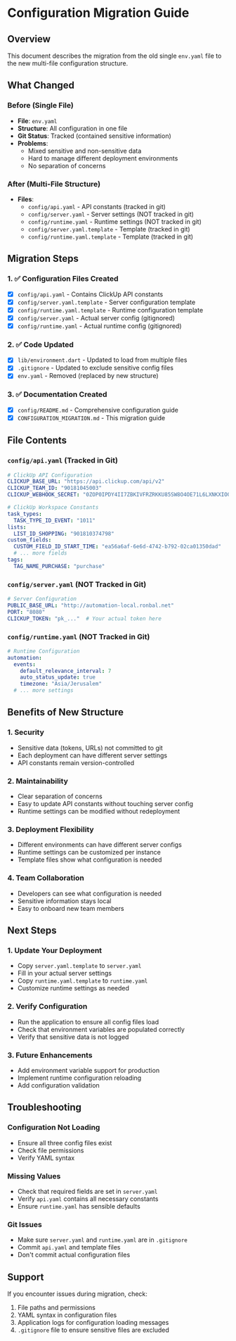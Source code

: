 # Configuration Migration Guide

## Overview
This document describes the migration from the old single `env.yaml` file to the new multi-file configuration structure.

## What Changed

### Before (Single File)
- **File**: `env.yaml`
- **Structure**: All configuration in one file
- **Git Status**: Tracked (contained sensitive information)
- **Problems**: 
  - Mixed sensitive and non-sensitive data
  - Hard to manage different deployment environments
  - No separation of concerns

### After (Multi-File Structure)
- **Files**: 
  - `config/api.yaml` - API constants (tracked in git)
  - `config/server.yaml` - Server settings (NOT tracked in git)
  - `config/runtime.yaml` - Runtime settings (NOT tracked in git)
  - `config/server.yaml.template` - Template (tracked in git)
  - `config/runtime.yaml.template` - Template (tracked in git)

## Migration Steps

### 1. ✅ Configuration Files Created
- [x] `config/api.yaml` - Contains ClickUp API constants
- [x] `config/server.yaml.template` - Server configuration template
- [x] `config/runtime.yaml.template` - Runtime configuration template
- [x] `config/server.yaml` - Actual server config (gitignored)
- [x] `config/runtime.yaml` - Actual runtime config (gitignored)

### 2. ✅ Code Updated
- [x] `lib/environment.dart` - Updated to load from multiple files
- [x] `.gitignore` - Updated to exclude sensitive config files
- [x] `env.yaml` - Removed (replaced by new structure)

### 3. ✅ Documentation Created
- [x] `config/README.md` - Comprehensive configuration guide
- [x] `CONFIGURATION_MIGRATION.md` - This migration guide

## File Contents

### `config/api.yaml` (Tracked in Git)
```yaml
# ClickUp API Configuration
CLICKUP_BASE_URL: "https://api.clickup.com/api/v2"
CLICKUP_TEAM_ID: "90181045003"
CLICKUP_WEBHOOK_SECRET: "0ZOP0IPDY4II7ZBKIVFRZRKKU85SW8O4OE71L6LXNKXIO0WW6T6Q5I1NAN9ZUCYZ"

# ClickUp Workspace Constants
task_types:
  TASK_TYPE_ID_EVENT: "1011"
lists:
  LIST_ID_SHOPPING: "901810374798"
custom_fields:
  CUSTOM_FIELD_ID_START_TIME: "ea56a6af-6e6d-4742-b792-02ca01350dad"
  # ... more fields
tags:
  TAG_NAME_PURCHASE: "purchase"
```

### `config/server.yaml` (NOT Tracked in Git)
```yaml
# Server Configuration
PUBLIC_BASE_URL: "http://automation-local.ronbal.net"
PORT: "8080"
CLICKUP_TOKEN: "pk_..."  # Your actual token here
```

### `config/runtime.yaml` (NOT Tracked in Git)
```yaml
# Runtime Configuration
automation:
  events:
    default_relevance_interval: 7
    auto_status_update: true
    timezone: "Asia/Jerusalem"
  # ... more settings
```

## Benefits of New Structure

### 1. **Security**
- Sensitive data (tokens, URLs) not committed to git
- Each deployment can have different server settings
- API constants remain version-controlled

### 2. **Maintainability**
- Clear separation of concerns
- Easy to update API constants without touching server config
- Runtime settings can be modified without redeployment

### 3. **Deployment Flexibility**
- Different environments can have different server configs
- Runtime settings can be customized per instance
- Template files show what configuration is needed

### 4. **Team Collaboration**
- Developers can see what configuration is needed
- Sensitive information stays local
- Easy to onboard new team members

## Next Steps

### 1. **Update Your Deployment**
- Copy `server.yaml.template` to `server.yaml`
- Fill in your actual server settings
- Copy `runtime.yaml.template` to `runtime.yaml`
- Customize runtime settings as needed

### 2. **Verify Configuration**
- Run the application to ensure all config files load
- Check that environment variables are populated correctly
- Verify that sensitive data is not logged

### 3. **Future Enhancements**
- Add environment variable support for production
- Implement runtime configuration reloading
- Add configuration validation

## Troubleshooting

### Configuration Not Loading
- Ensure all three config files exist
- Check file permissions
- Verify YAML syntax

### Missing Values
- Check that required fields are set in `server.yaml`
- Verify `api.yaml` contains all necessary constants
- Ensure `runtime.yaml` has sensible defaults

### Git Issues
- Make sure `server.yaml` and `runtime.yaml` are in `.gitignore`
- Commit `api.yaml` and template files
- Don't commit actual configuration files

## Support
If you encounter issues during migration, check:
1. File paths and permissions
2. YAML syntax in configuration files
3. Application logs for configuration loading messages
4. `.gitignore` file to ensure sensitive files are excluded 